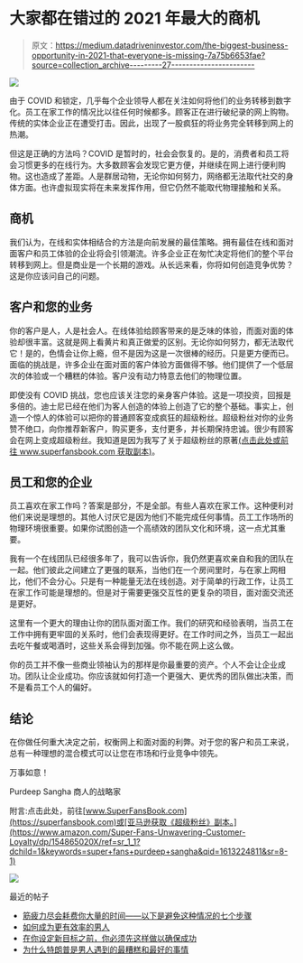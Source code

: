 # 大家都在错过的 2021 年最大的商机

> 原文：<https://medium.datadriveninvestor.com/the-biggest-business-opportunity-in-2021-that-everyone-is-missing-7a75b6653fae?source=collection_archive---------27----------------------->

![](img/0cf722d123b17fec375ac94388a0b8af.png)

由于 COVID 和锁定，几乎每个企业领导人都在关注如何将他们的业务转移到数字化。员工在家工作的情况比以往任何时候都多。顾客正在进行破纪录的网上购物。传统的实体企业正在遭受打击。因此，出现了一股疯狂的将业务完全转移到网上的热潮。

但这是正确的方法吗？COVID 是暂时的，社会会恢复的。是的，消费者和员工将会习惯更多的在线行为。大多数顾客会发现它更方便，并继续在网上进行便利购物。这也造成了差距。人是群居动物，无论你如何努力，网络都无法取代社交的身体方面。也许虚拟现实将在未来发挥作用，但它仍然不能取代物理接触和关系。

## 商机

我们认为，在线和实体相结合的方法是向前发展的最佳策略。拥有最佳在线和面对面客户和员工体验的企业将会引领潮流。许多企业正在匆忙决定将他们的整个平台转移到网上。但是商业是一个长期的游戏。从长远来看，你将如何创造竞争优势？这是你应该问自己的问题。

## 客户和您的业务

你的客户是人，人是社会人。在线体验给顾客带来的是乏味的体验，而面对面的体验却很丰富。这就是网上看黄片和真正做爱的区别。无论你如何努力，都无法取代它！是的，色情会让你上瘾，但不是因为这是一次很棒的经历。只是更方便而已。面临的挑战是，许多企业在面对面的客户体验方面做得不够。他们提供了一个低层次的体验或一个糟糕的体验。客户没有动力特意去他们的物理位置。

即使没有 COVID 挑战，您也应该关注您的亲身客户体验。这是一项投资，回报是多倍的。迪士尼已经在他们为客人创造的体验上创造了它的整个基础。事实上，创造一个惊人的体验可以把你的普通顾客变成疯狂的超级粉丝。超级粉丝对你的业务赞不绝口，向你推荐新客户，购买更多，支付更多，并长期保持忠诚。很少有顾客会在网上变成超级粉丝。我知道是因为我写了关于超级粉丝的原著[(点击此处或前往 www.superfansbook.com 获取副本)](https://superfansbook.com)。

## 员工和您的企业

员工喜欢在家工作吗？答案是部分，不是全部。有些人喜欢在家工作。这种便利对他们来说是理想的。其他人讨厌它是因为他们不能完成任何事情。员工工作场所的物理环境很重要。如果你试图创造一个高绩效的团队文化和环境，这一点尤其重要。

我有一个在线团队已经很多年了，我可以告诉你，我仍然更喜欢亲自和我的团队在一起。他们彼此之间建立了更强的联系，当他们在一个房间里时，与在家上网相比，他们不会分心。只是有一种能量无法在线创造。对于简单的行政工作，让员工在家工作可能是理想的。但是对于需要更强交互性的更复杂的项目，面对面交流还是更好。

这里有一个更大的理由让你的团队面对面工作。我们的研究和经验表明，当员工在工作中拥有更牢固的关系时，他们会表现得更好。在工作时间之外，当员工一起出去吃午餐或喝酒时，这些关系会得到加强。你不能在网上这么做。

你的员工并不像一些商业领袖认为的那样是你最重要的资产。个人不会让企业成功。团队让企业成功。你应该就如何打造一个更强大、更优秀的团队做出决策，而不是看员工个人的偏好。

## 结论

在你做任何重大决定之前，权衡网上和面对面的利弊。对于您的客户和员工来说，总有一种理想的混合模式可以让您在市场和行业竞争中领先。

万事如意！

Purdeep Sangha
商人的战略家

附言:点击此处，前往[www.SuperFansBook.com](https://superfansbook.com)或[亚马逊获取《超级粉丝》副本。](https://www.amazon.com/Super-Fans-Unwavering-Customer-Loyalty/dp/154865020X/ref=sr_1_1?dchild=1&keywords=super+fans+purdeep+sangha&qid=1613224811&sr=8-1)

![](img/e7899249de7d086d1c6dda3ff28b55eb.png)

最近的帖子

*   [筋疲力尽会耗费你大量的时间——以下是避免这种情况的七个步骤](https://purdeepsangha.com/avoid-burn-out/)
*   [如何成为更有效率的男人](https://purdeepsangha.com/how-to-be-more-efficient-as-a-man/)
*   [在你设定新目标之前，你必须先这样做以确保成功](https://purdeepsangha.com/new-goals-ensure-success/)
*   [为什么特朗普是男人遇到的最糟糕和最好的事情](https://purdeepsangha.com/trump-worst-best/)